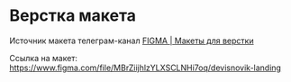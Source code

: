 # Верстка макета
Источник макета телеграм-канал [FIGMA | Макеты для верстки](https://t.me/+oXZSKMmXp6UyOGI6)

Ссылка на макет: https://www.figma.com/file/MBrZiijhlzYLXSCLNHi7oq/devisnovik-landing